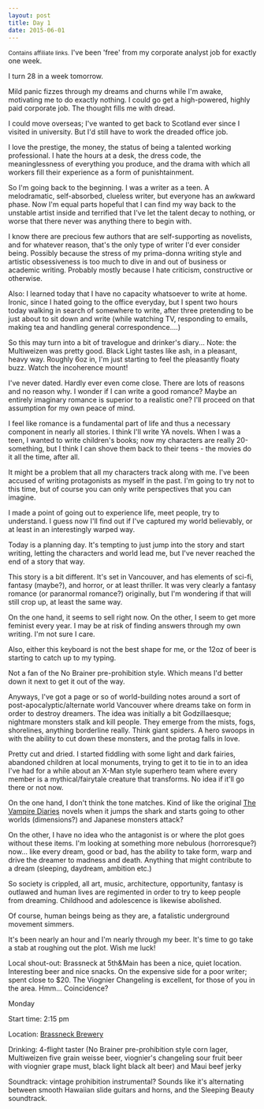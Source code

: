 ```yaml
---
layout: post
title: Day 1
date: 2015-06-01
---
```


<small>Contains affiliate links.</small> I've been 'free' from my corporate analyst job for exactly one week. 

I turn 28 in a week tomorrow. 

Mild panic fizzes through my dreams and churns while I'm awake, motivating me to do exactly nothing. I could go get a high-powered, highly paid corporate job. The thought fills me with dread. 

I could move overseas; I've wanted to get back to Scotland ever since I visited in university. But I'd still have to work the dreaded office job. 

I love the prestige, the money, the status of being a talented working professional. I hate the hours at a desk, the dress code, the meaninglessness of everything you produce, and the drama with which all workers fill their experience as a form of punishtainment. 

So I'm going back to the beginning. I was a writer as a teen. A melodramatic, self-absorbed, clueless writer, but everyone has an awkward phase. Now I'm equal parts hopeful that I can find my way back to the unstable artist inside and terrified that I've let the talent decay to nothing, or worse that there never was anything there to begin with.

I know there are precious few authors that are self-supporting as novelists, and for whatever reason, that's the only type of writer I'd ever consider being. Possibly because the stress of my prima-donna writing style and artistic obsessiveness is too much to dive in and out of business or academic writing. Probably mostly because I hate criticism, constructive or otherwise. 

Also: I learned today that I have no capacity whatsoever to write at home. Ironic, since I hated going to the office everyday, but I spent two hours today walking in search of somewhere to write, after three pretending to be just about to sit down and write (while watching TV, responding to emails, making tea and handling general correspondence....) 

So this may turn into a bit of travelogue and drinker's diary... Note: the Multiweizen was pretty good. Black Light tastes like ash, in a pleasant, heavy way. Roughly 6oz in, I'm just starting to feel the pleasantly floaty buzz. Watch the incoherence mount!

I've never dated. Hardly ever even come close. There are lots of reasons and no reason why. I wonder if I can write a good romance? Maybe an entirely imaginary romance is superior to a realistic one? I'll proceed on that assumption for my own peace of mind. 

I feel like romance is a fundamental part of life and thus a necessary component in nearly all stories. I think I'll write YA novels. When I was a teen, I wanted to write children's books; now my characters are really 20-something, but I think I can shove them back to their teens - the movies do it all the time, after all. 

It might be a problem that all my characters track along with me. I've been accused of writing protagonists as myself in the past. I'm going to try not to this time, but of course you can only write perspectives that you can imagine. 

I made a point of going out to experience life, meet people, try to understand. I guess now I'll find out if I've captured my world believably, or at least in an interestingly warped way.

Today is a planning day. It's tempting to just jump into the story and start writing, letting the characters and world lead me, but I've never reached the end of a story that way. 

This story is a bit different. It's set in Vancouver, and has elements of sci-fi, fantasy (maybe?), and horror, or at least thriller. It was very clearly a fantasy romance (or paranormal romance?) originally, but I'm wondering if that will still crop up, at least the same way. 

On the one hand, it seems to sell right now. On the other, I seem to get more feminist every year. I may be at risk of finding answers through my own writing. I'm not sure I care. 

Also, either this keyboard is not the best shape for me, or the 12oz of beer is starting to catch up to my typing.

Not a fan of the No Brainer pre-prohibition style. Which means I'd better down it next to get it out of the way.

Anyways, I've got a page or so of world-building notes around a sort of post-apocalyptic/alternate world Vancouver where dreams take on form in order to destroy dreamers. The idea was initially a bit Godzillaesque; nightmare monsters stalk and kill people. They emerge from the mists, fogs, shorelines, anything borderline really. Think giant spiders. A hero swoops in with the ability to cut down these monsters, and the protag falls in love. 

Pretty cut and dried. I started fiddling with some light and dark fairies, abandoned children at local monuments, trying to get it to tie in to an idea I've had for a while about an X-Man style superhero team where every member is a mythical/fairytale creature that transforms. No idea if it'll go there or not now. 

On the one hand, I don't think the tone matches. Kind of like the original <a  href="http://www.amazon.ca/gp/product/B001NLL8Q0/ref=as_li_ss_tl?ie=UTF8&camp=15121&creative=390961&creativeASIN=B001NLL8Q0&linkCode=as2&tag=kaie06-20">The Vampire Diaries</a><img src="http://ir-ca.amazon-adsystem.com/e/ir?t=kaie06-20&l=as2&o=15&a=B001NLL8Q0" width="1" height="1" border="0" alt="" style="border:none !important; margin:0px !important;" />
 novels when it jumps the shark and starts going to other worlds (dimensions?) and Japanese monsters attack? 
 
On the other, I have no idea who the antagonist is or where the plot goes without these items. I'm looking at something more nebulous (horroresque?) now... like every dream, good or bad, has the ability to take form, warp and drive the dreamer to madness and death. Anything that might contribute to a dream (sleeping, daydream, ambition etc.) 
 
So society is crippled, all art, music, architecture, opportunity, fantasy is outlawed and human lives are regimented in order to try to keep people from dreaming. Childhood and adolescence is likewise abolished. 
 
Of course, human beings being as they are, a fatalistic underground movement simmers. 

It's been nearly an hour and I'm nearly through my beer. It's time to go take a stab at roughing out the plot. Wish me luck!

Local shout-out: Brassneck at 5th&Main has been a nice, quiet location. Interesting beer and nice snacks. On the expensive side for a poor writer; spent close to $20. The Viognier Changeling is excellent, for those of you in the area. Hmm... Coincidence?


Monday

Start time: 2:15 pm

Location: <a href="http://www.brassneck.ca">Brassneck Brewery</a>

Drinking: 4-flight taster (No Brainer pre-prohibition style corn lager, Multiweizen five grain weisse beer, viognier's changeling sour fruit beer with viognier grape must, black light black alt beer) and Maui beef jerky

Soundtrack: vintage prohibition instrumental? Sounds like it's alternating between smooth Hawaiian slide guitars and horns, and the Sleeping Beauty soundtrack.
